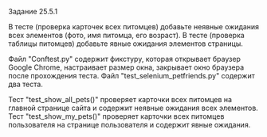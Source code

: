 Задание 25.5.1

В тесте (проверка карточек всех питомцев) добавьте неявные ожидания всех элементов (фото, имя питомца, его возраст).
В тесте (проверка таблицы питомцев) добавьте явные ожидания элементов страницы.

Файл "Conftest.py" содержит фикстуру, которая открывает браузер Google Chrome, настраивает размер окна, закрывает окно браузера после прохождения теста.
Файл "test_selenium_petfriends.py" содержит два теста.

Тест "test_show_all_pets()" проверяет карточки всех питомцев на главной странице сайта и содержит неявные ожидания всех элементов.
Тест "test_show_my_pets()" проверяет карточки всех питомцев пользователя на странице пользователя и содержит явные ожидания.
